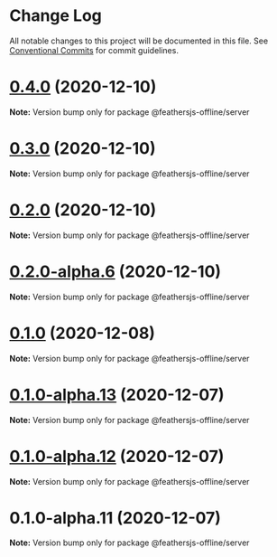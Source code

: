 # Change Log

All notable changes to this project will be documented in this file.
See [Conventional Commits](https://conventionalcommits.org) for commit guidelines.

# [0.4.0](http://github.com/feathersjs-offline/owndata-ownnet/packages/server/compare/v0.3.0...v0.4.0) (2020-12-10)

**Note:** Version bump only for package @feathersjs-offline/server





# [0.3.0](http://github.com/feathersjs-offline/owndata-ownnet/packages/server/compare/v0.2.0...v0.3.0) (2020-12-10)

**Note:** Version bump only for package @feathersjs-offline/server





# [0.2.0](http://github.com/feathersjs-offline/owndata-ownnet/packages/server/compare/v0.2.0-alpha.6...v0.2.0) (2020-12-10)

**Note:** Version bump only for package @feathersjs-offline/server





# [0.2.0-alpha.6](http://github.com/feathersjs-offline/owndata-ownnet/packages/server/compare/v0.1.0...v0.2.0-alpha.6) (2020-12-10)

**Note:** Version bump only for package @feathersjs-offline/server





# [0.1.0](http://github.com/feathersjs-offline/owndata-ownnet/packages/server/compare/v0.1.0-alpha.14...v0.1.0) (2020-12-08)

**Note:** Version bump only for package @feathersjs-offline/server





# [0.1.0-alpha.13](http://github.com/feathersjs-offline/owndata-ownnet/tree/master/packages/server/compare/v0.1.0-alpha.12...v0.1.0-alpha.13) (2020-12-07)

**Note:** Version bump only for package @feathersjs-offline/server





# [0.1.0-alpha.12](http://github.com/feathersjs-offline/owndata-ownnet/packages/server/compare/v0.1.0-alpha.11...v0.1.0-alpha.12) (2020-12-07)

**Note:** Version bump only for package @feathersjs-offline/server





# 0.1.0-alpha.11 (2020-12-07)

**Note:** Version bump only for package @feathersjs-offline/server
